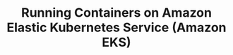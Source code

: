 ---
title: "Running Containers on Amazon Elastic Kubernetes Service (Amazon EKS)"
draft: false
# page title background image
bg_image: ""
# meta description
description : "In this course, you will learn container management and orchestration for Kubernetes using Amazon EKS."
---
